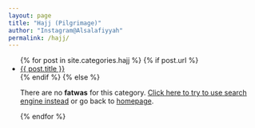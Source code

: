 ```yaml
---
layout: page
title: "Hajj (Pilgrimage)"
author: "Instagram@Alsalafiyyah"
permalink: /hajj/
---
```


<article class="post">
<ul class="posts">
  {% for post in site.categories.hajj %}
    {% if post.url %}
    <li><a href="{{ post.url }}">{{ post.title }}</a>
    </li>
    {% endif %}
    {% else %}
    <p>There are no <b>fatwas</b> for this category. <a href="/topic">Click here to try to use search engine instead</a> or go back to <a href="/">homepage</a>.</p>
  {% endfor %}
</ul>
</article>
